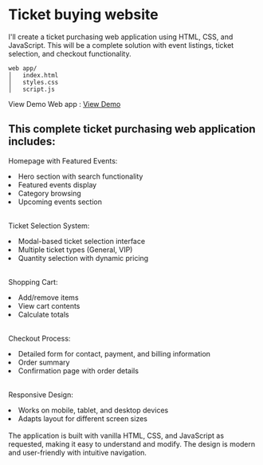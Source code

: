 <h1>Ticket buying website</h1>
<p>I'll create a ticket purchasing web application using HTML, CSS, and JavaScript. This will be a complete solution with event listings, ticket selection, and checkout functionality.</p>

```
web app/
│   index.html
│   styles.css
│   script.js
```
View Demo Web app : <a href="https://younesnoorzahi.github.io/website-Buy-tickets-1/">View Demo</a>
<h2>This complete ticket purchasing web application includes:</h2>
<p>Homepage with Featured Events:</p>
<li>Hero section with search functionality</li>
<li>Featured events display</li>
<li>Category browsing</li>
<li>Upcoming events section</li>
<br>
<p>Ticket Selection System:</p>
<li>Modal-based ticket selection interface</li>
<li>Multiple ticket types (General, VIP)</li>
<li>Quantity selection with dynamic pricing</li>
<br>
<p>Shopping Cart:</p>
<li>Add/remove items</li>
<li>View cart contents</li>
<li>Calculate totals</li>
<br>
<p>Checkout Process:</p>
<li>Detailed form for contact, payment, and billing information</li>
<li>Order summary</li>
<li>Confirmation page with order details</li>
<br>
<p>Responsive Design:</p>
<li>Works on mobile, tablet, and desktop devices</li>
<li>Adapts layout for different screen sizes</li>
<br>
<span>The application is built with vanilla HTML, CSS, and JavaScript as requested, making it easy to understand and modify. The design is modern and user-friendly with intuitive navigation.</span>
